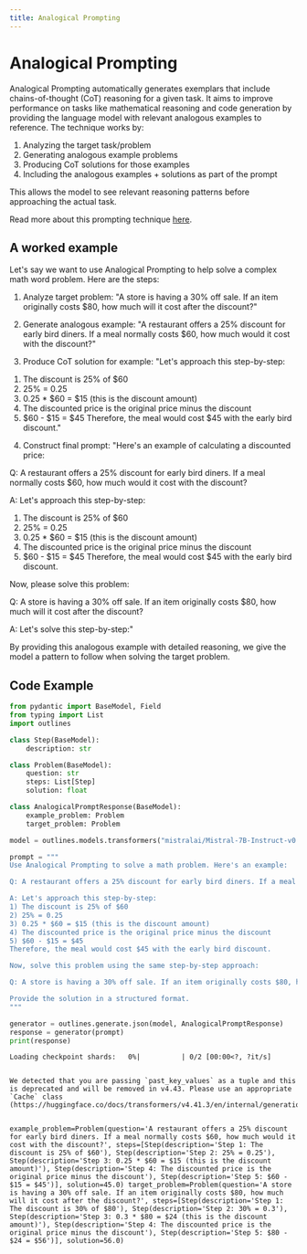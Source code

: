 ```yaml
---
title: Analogical Prompting
---
```


# Analogical Prompting


Analogical Prompting automatically generates exemplars that include chains-of-thought (CoT) reasoning for a given task. It aims to improve performance on tasks like mathematical reasoning and code generation by providing the language model with relevant analogous examples to reference. The technique works by:

1. Analyzing the target task/problem
2. Generating analogous example problems 
3. Producing CoT solutions for those examples
4. Including the analogous examples + solutions as part of the prompt

This allows the model to see relevant reasoning patterns before approaching the actual task.

Read more about this prompting technique [here](https://arxiv.org/abs/2406.06608).
    

## A worked example


Let's say we want to use Analogical Prompting to help solve a complex math word problem. Here are the steps:

1. Analyze target problem: 
"A store is having a 30% off sale. If an item originally costs $80, how much will it cost after the discount?"

2. Generate analogous example:
"A restaurant offers a 25% discount for early bird diners. If a meal normally costs $60, how much would it cost with the discount?"

3. Produce CoT solution for example:
"Let's approach this step-by-step:
1) The discount is 25% of $60
2) 25% = 0.25
3) 0.25 * $60 = $15 (this is the discount amount)
4) The discounted price is the original price minus the discount
5) $60 - $15 = $45
Therefore, the meal would cost $45 with the early bird discount."

4. Construct final prompt:
"Here's an example of calculating a discounted price:

Q: A restaurant offers a 25% discount for early bird diners. If a meal normally costs $60, how much would it cost with the discount?

A: Let's approach this step-by-step:
1) The discount is 25% of $60
2) 25% = 0.25
3) 0.25 * $60 = $15 (this is the discount amount)
4) The discounted price is the original price minus the discount
5) $60 - $15 = $45
Therefore, the meal would cost $45 with the early bird discount.

Now, please solve this problem:

Q: A store is having a 30% off sale. If an item originally costs $80, how much will it cost after the discount?

A: Let's solve this step-by-step:"

By providing this analogous example with detailed reasoning, we give the model a pattern to follow when solving the target problem.
    
## Code Example





```python
from pydantic import BaseModel, Field
from typing import List
import outlines

class Step(BaseModel):
    description: str

class Problem(BaseModel):
    question: str
    steps: List[Step]
    solution: float

class AnalogicalPromptResponse(BaseModel):
    example_problem: Problem
    target_problem: Problem

model = outlines.models.transformers("mistralai/Mistral-7B-Instruct-v0.1", device="cuda")

prompt = """
Use Analogical Prompting to solve a math problem. Here's an example:

Q: A restaurant offers a 25% discount for early bird diners. If a meal normally costs $60, how much would it cost with the discount?

A: Let's approach this step-by-step:
1) The discount is 25% of $60
2) 25% = 0.25
3) 0.25 * $60 = $15 (this is the discount amount)
4) The discounted price is the original price minus the discount
5) $60 - $15 = $45
Therefore, the meal would cost $45 with the early bird discount.

Now, solve this problem using the same step-by-step approach:

Q: A store is having a 30% off sale. If an item originally costs $80, how much will it cost after the discount?

Provide the solution in a structured format.
"""

generator = outlines.generate.json(model, AnalogicalPromptResponse)
response = generator(prompt)
print(response)
```


    Loading checkpoint shards:   0%|          | 0/2 [00:00<?, ?it/s]


    We detected that you are passing `past_key_values` as a tuple and this is deprecated and will be removed in v4.43. Please use an appropriate `Cache` class (https://huggingface.co/docs/transformers/v4.41.3/en/internal/generation_utils#transformers.Cache)


    example_problem=Problem(question='A restaurant offers a 25% discount for early bird diners. If a meal normally costs $60, how much would it cost with the discount?', steps=[Step(description='Step 1: The discount is 25% of $60'), Step(description='Step 2: 25% = 0.25'), Step(description='Step 3: 0.25 * $60 = $15 (this is the discount amount)'), Step(description='Step 4: The discounted price is the original price minus the discount'), Step(description='Step 5: $60 - $15 = $45')], solution=45.0) target_problem=Problem(question='A store is having a 30% off sale. If an item originally costs $80, how much will it cost after the discount?', steps=[Step(description='Step 1: The discount is 30% of $80'), Step(description='Step 2: 30% = 0.3'), Step(description='Step 3: 0.3 * $80 = $24 (this is the discount amount)'), Step(description='Step 4: The discounted price is the original price minus the discount'), Step(description='Step 5: $80 - $24 = $56')], solution=56.0)

